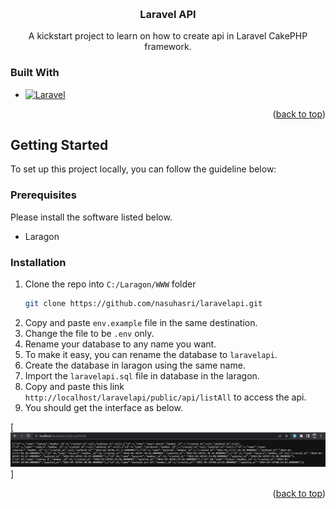 <!-- Improved compatibility of back to top link: See: https://github.com/othneildrew/Best-README-Template/pull/73 -->
<a name="readme-top"></a>


<!-- PROJECT LOGO -->
<br />
<div align="center">
  <h3 align="center">Laravel API</h3>

  <p align="center">
    A kickstart project to learn on how to create api in Laravel CakePHP framework.
  </p>
</div>

### Built With

* [![Laravel][Laravel.com]][Laravel-url]

<p align="right">(<a href="#readme-top">back to top</a>)</p>

<!-- GETTING STARTED -->
## Getting Started

To set up this project locally, you can follow the guideline below:

### Prerequisites

Please install the software listed below.
* Laragon

### Installation

1. Clone the repo into `C:/Laragon/WWW` folder
   ```sh
   git clone https://github.com/nasuhasri/laravelapi.git
   ```
2. Copy and paste `env.example` file in the same destination.
3. Change the file to be `.env` only.
4. Rename your database to any name you want.
5. To make it easy, you can rename the database to `laravelapi`.
6. Create the database in laragon using the same name.
7. Import the `laravelapi.sql` file in database in the laragon.
8. Copy and paste this link `http://localhost/laravelapi/public/api/listAll` to access the api.
9. You should get the interface as below.

[![Laravel API Screen Shot][laravelapi-screenshot]]

<p align="right">(<a href="#readme-top">back to top</a>)</p>



<!-- MARKDOWN LINKS & IMAGES -->
<!-- https://www.markdownguide.org/basic-syntax/#reference-style-links -->
[contributors-shield]: https://img.shields.io/github/contributors/github_username/repo_name.svg?style=for-the-badge
[contributors-url]: https://github.com/github_username/repo_name/graphs/contributors
[forks-shield]: https://img.shields.io/github/forks/github_username/repo_name.svg?style=for-the-badge
[forks-url]: https://github.com/github_username/repo_name/network/members
[stars-shield]: https://img.shields.io/github/stars/github_username/repo_name.svg?style=for-the-badge
[stars-url]: https://github.com/github_username/repo_name/stargazers
[issues-shield]: https://img.shields.io/github/issues/github_username/repo_name.svg?style=for-the-badge
[issues-url]: https://github.com/github_username/repo_name/issues
[license-shield]: https://img.shields.io/github/license/github_username/repo_name.svg?style=for-the-badge
[license-url]: https://github.com/github_username/repo_name/blob/master/LICENSE.txt
[linkedin-shield]: https://img.shields.io/badge/-LinkedIn-black.svg?style=for-the-badge&logo=linkedin&colorB=555
[linkedin-url]: https://linkedin.com/in/linkedin_username
[laravelapi-screenshot]: /public/images/screenshot.jpg
[Next.js]: https://img.shields.io/badge/next.js-000000?style=for-the-badge&logo=nextdotjs&logoColor=white
[Next-url]: https://nextjs.org/
[React.js]: https://img.shields.io/badge/React-20232A?style=for-the-badge&logo=react&logoColor=61DAFB
[React-url]: https://reactjs.org/
[Vue.js]: https://img.shields.io/badge/Vue.js-35495E?style=for-the-badge&logo=vuedotjs&logoColor=4FC08D
[Vue-url]: https://vuejs.org/
[Angular.io]: https://img.shields.io/badge/Angular-DD0031?style=for-the-badge&logo=angular&logoColor=white
[Angular-url]: https://angular.io/
[Svelte.dev]: https://img.shields.io/badge/Svelte-4A4A55?style=for-the-badge&logo=svelte&logoColor=FF3E00
[Svelte-url]: https://svelte.dev/
[Laravel.com]: https://img.shields.io/badge/Laravel-FF2D20?style=for-the-badge&logo=laravel&logoColor=white
[Laravel-url]: https://laravel.com
[Bootstrap.com]: https://img.shields.io/badge/Bootstrap-563D7C?style=for-the-badge&logo=bootstrap&logoColor=white
[Bootstrap-url]: https://getbootstrap.com
[JQuery.com]: https://img.shields.io/badge/jQuery-0769AD?style=for-the-badge&logo=jquery&logoColor=white
[JQuery-url]: https://jquery.com
[Cakephp.com]: https://img.shields.io/badge/cakephp-red?style=for-the-badge&logo=cakephp&logoColor=white
[Cakephp-url]: https://cakephp.org/